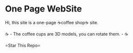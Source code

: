 # One Page WebSite

Hi, this site is a one-page ☕coffee shop☕ site.

☕ - The coffee cups are 3D models, you can rotate them. - ☕

⭐Star This Repo⭐
